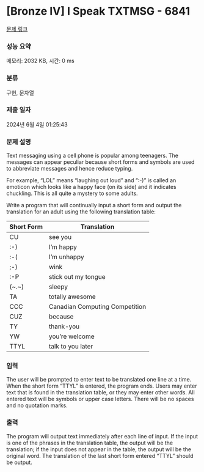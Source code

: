 # [Bronze IV] I Speak TXTMSG - 6841 

[문제 링크](https://www.acmicpc.net/problem/6841) 

### 성능 요약

메모리: 2032 KB, 시간: 0 ms

### 분류

구현, 문자열

### 제출 일자

2024년 6월 4일 01:25:43

### 문제 설명

<p>Text messaging using a cell phone is popular among teenagers. The messages can appear peculiar because short forms and symbols are used to abbreviate messages and hence reduce typing.</p>

<p>For example, “LOL” means “laughing out loud” and “:-)” is called an emoticon which looks like a happy face (on its side) and it indicates chuckling. This is all quite a mystery to some adults.</p>

<p>Write a program that will continually input a short form and output the translation for an adult using the following translation table:</p>

<table class="table table-bordered">
	<thead>
		<tr>
			<th>Short Form</th>
			<th>Translation</th>
		</tr>
	</thead>
	<tbody>
		<tr>
			<td>CU</td>
			<td>see you</td>
		</tr>
		<tr>
			<td>:-)</td>
			<td>I’m happy</td>
		</tr>
		<tr>
			<td>:-(</td>
			<td>I’m unhappy</td>
		</tr>
		<tr>
			<td>;-)</td>
			<td>wink</td>
		</tr>
		<tr>
			<td>:-P</td>
			<td>stick out my tongue</td>
		</tr>
		<tr>
			<td>(~.~)</td>
			<td>sleepy</td>
		</tr>
		<tr>
			<td>TA</td>
			<td>totally awesome</td>
		</tr>
		<tr>
			<td>CCC</td>
			<td>Canadian Computing Competition</td>
		</tr>
		<tr>
			<td>CUZ</td>
			<td>because</td>
		</tr>
		<tr>
			<td>TY</td>
			<td>thank-you</td>
		</tr>
		<tr>
			<td>YW</td>
			<td>you’re welcome</td>
		</tr>
		<tr>
			<td>TTYL</td>
			<td>talk to you later</td>
		</tr>
	</tbody>
</table>

### 입력 

 <p>The user will be prompted to enter text to be translated one line at a time. When the short form “TTYL” is entered, the program ends. Users may enter text that is found in the translation table, or they may enter other words. All entered text will be symbols or upper case letters. There will be no spaces and no quotation marks.</p>

### 출력 

 <p>The program will output text immediately after each line of input. If the input is one of the phrases in the translation table, the output will be the translation; if the input does not appear in the table, the output will be the original word. The translation of the last short form entered “TTYL” should be output.</p>

